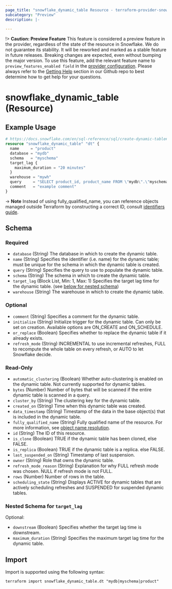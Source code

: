 ```yaml
---
page_title: "snowflake_dynamic_table Resource - terraform-provider-snowflake"
subcategory: "Preview"
description: |-
  
---
```


!> **Caution: Preview Feature** This feature is considered a preview feature in the provider, regardless of the state of the resource in Snowflake. We do not guarantee its stability. It will be reworked and marked as a stable feature in future releases. Breaking changes are expected, even without bumping the major version. To use this feature, add the relevant feature name to `preview_features_enabled field` in the [provider configuration](https://registry.terraform.io/providers/Snowflake-Labs/snowflake/latest/docs#schema). Please always refer to the [Getting Help](https://github.com/Snowflake-Labs/terraform-provider-snowflake?tab=readme-ov-file#getting-help) section in our Github repo to best determine how to get help for your questions.

# snowflake_dynamic_table (Resource)



## Example Usage

```terraform
# https://docs.snowflake.com/en/sql-reference/sql/create-dynamic-table#examples
resource "snowflake_dynamic_table" "dt" {
  name     = "product"
  database = "mydb"
  schema   = "myschema"
  target_lag {
    maximum_duration = "20 minutes"
  }
  warehouse = "mywh"
  query     = "SELECT product_id, product_name FROM \"mydb\".\"myschema\".\"staging_table\""
  comment   = "example comment"
}
```

-> **Note** Instead of using fully_qualified_name, you can reference objects managed outside Terraform by constructing a correct ID, consult [identifiers guide](https://registry.terraform.io/providers/Snowflake-Labs/snowflake/latest/docs/guides/identifiers#new-computed-fully-qualified-name-field-in-resources).
<!-- TODO(SNOW-1634854): include an example showing both methods-->

<!-- schema generated by tfplugindocs -->
## Schema

### Required

- `database` (String) The database in which to create the dynamic table.
- `name` (String) Specifies the identifier (i.e. name) for the dynamic table; must be unique for the schema in which the dynamic table is created.
- `query` (String) Specifies the query to use to populate the dynamic table.
- `schema` (String) The schema in which to create the dynamic table.
- `target_lag` (Block List, Min: 1, Max: 1) Specifies the target lag time for the dynamic table. (see [below for nested schema](#nestedblock--target_lag))
- `warehouse` (String) The warehouse in which to create the dynamic table.

### Optional

- `comment` (String) Specifies a comment for the dynamic table.
- `initialize` (String) Initialize trigger for the dynamic table. Can only be set on creation. Available options are ON_CREATE and ON_SCHEDULE.
- `or_replace` (Boolean) Specifies whether to replace the dynamic table if it already exists.
- `refresh_mode` (String) INCREMENTAL to use incremental refreshes, FULL to recompute the whole table on every refresh, or AUTO to let Snowflake decide.

### Read-Only

- `automatic_clustering` (Boolean) Whether auto-clustering is enabled on the dynamic table. Not currently supported for dynamic tables.
- `bytes` (Number) Number of bytes that will be scanned if the entire dynamic table is scanned in a query.
- `cluster_by` (String) The clustering key for the dynamic table.
- `created_on` (String) Time when this dynamic table was created.
- `data_timestamp` (String) Timestamp of the data in the base object(s) that is included in the dynamic table.
- `fully_qualified_name` (String) Fully qualified name of the resource. For more information, see [object name resolution](https://docs.snowflake.com/en/sql-reference/name-resolution).
- `id` (String) The ID of this resource.
- `is_clone` (Boolean) TRUE if the dynamic table has been cloned, else FALSE.
- `is_replica` (Boolean) TRUE if the dynamic table is a replica. else FALSE.
- `last_suspended_on` (String) Timestamp of last suspension.
- `owner` (String) Role that owns the dynamic table.
- `refresh_mode_reason` (String) Explanation for why FULL refresh mode was chosen. NULL if refresh mode is not FULL.
- `rows` (Number) Number of rows in the table.
- `scheduling_state` (String) Displays ACTIVE for dynamic tables that are actively scheduling refreshes and SUSPENDED for suspended dynamic tables.

<a id="nestedblock--target_lag"></a>
### Nested Schema for `target_lag`

Optional:

- `downstream` (Boolean) Specifies whether the target lag time is downstream.
- `maximum_duration` (String) Specifies the maximum target lag time for the dynamic table.

## Import

Import is supported using the following syntax:

```shell
terraform import snowflake_dynamic_table.dt "mydb|myschema|product"
```
